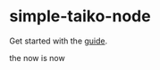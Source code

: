 # simple-taiko-node

Get started with the [guide](https://taiko.xyz/docs/guides/run-a-node).


the now is now
